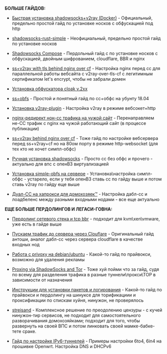 
**БОЛЬШЕ ГАЙДОВ:**
+ [Быстрая установка shadowsocks+v2ray (Docker)](/guides/docker-ss-v2ray.md) - Официальный, предельно простой гайд по установке носков с обфускацией под http

+ [shadowsocks-rust-simple](https://bitbucket.org/kek7654/shadowsocks/src/master/shadowsocks-rust-simple/) - Неофициальный, предельно простой гайд по установке носков

+ [Shadowsocks Compose](https://gitlab.com/Relers/shadowsocks-compose) - Пердольный гайд с по установке носков с обфускацией, двойным шифрованием, cloudflare, BBR и nginx

+ [ss+v2ray with tls behind nginx over cf](https://pastebin.com/CpKBhNC3) - Настройка nginx перед cc для параллельной работы вебсайта с v2ray-over-tls-cf с легитимным сертификатом let's encrypt, чтобы не забрали домен

+ [Установка обфускатора cloak v.2xx](https://medium.com/@f.gzhechko/ss-cloak-v2-8e3ae0c07d9c)

+ [ss+obfs](https://justpaste.it/4tjdx) - Простой и понятный гайд по сс+обфс на убунту 18.04

+ [Установка v2ray-plugin](https://medium.com/p/b18747d12a4f) - Настройка v2ray в режиме вебсокет+http

+ [nginx-редирект нон-сс трафика на чужой сайт](https://medium.com/@f.gzhechko/nginx-traffic-redirect-dd51f7aacbda) - Перенаправляем не-СС трафик с nginx на чужой работающий сайт (в процессе публикации)

+ [ss+v2ray behind nginx over cf](https://pastebin.com/PhZsrnZ6) - Тоже гайд по настройке вебсервера перед ss+v2ray+cf но на 80ом порту в режиме http-websocket (для тех кто не хочет симпл-обфс)

+ [Ручная установка shadowsocks](https://justpaste.it/53cvr) - Просто сс без обфс и прочего - актуально для впс с опенВЗ виртуализацией

+ [Установка simple-obfs на сервере](https://justpaste.it/5wl00) - Установка\настройка симпл-обфс - устарело, если у тебя опенВЗ ставь сс по гайду выше и потом ставь v2ray по гайду еще выше

+ [Дуал-СС на хапрокси для домохозяек™](https://justpaste.it/5rvf4) - Настройка дабл-сс и лоадбеленс между разными входными нодами - все еще актуально




**ЕЩЕ БОЛЬШЕ ПЕРДОЛИНГОВ И ЛЕГАСИ-ГОВНА:**

+ [Пердолинг сетевого стека и tcp bbr](https://justpaste.it/3mm70) - подходит для kvm\xen\vmware, уже есть в гайде выше

+ [Пускаем трафик до сервера через Clouflare](https://justpaste.it/3rmf0) - Оригинальный гайд антоши, аналог дабл-сс через сервера cloudflare в качестве входных нод

+ [Работа с privoxy на debian/ubuntu](https://justpaste.it/1d9l1) - Какой-то гайд по прайвокси, возможно для удаления рекламы

+ [Proxing via ShadowSocks and Tor](https://pastebin.com/MPJAMxCJ) - Тоже хуй пойми что за гайд, судя по всему для разделения трафика в разные туннели\прокси\ТОР в зависимости от назначения

+ [Инструкции для установки пакетов и логирования](https://pastebin.com/ph1HT9FX) - Какой-то гайд по прайвокси и пердолингу на шинуксе для торификациии и проксификации по спискам хуйня, нинужон, не проверялось

+ [streisand](https://github.com/StreisandEffect/streisand) - Комплексное решение по преодолению цензуры - с кучей нинужон-тир сервисов, не подходит для самостоятельного разворачивания домохозяйками; подходит для того, чтобы развернуть на своей ВПС и потом линковать своей мамке-бабке-тете сраке.

+ [Гайд по настройке IPv6-туннелей](https://telegra.ph/Gajd-po-nastrojke-IPv6-tunnelej-v10-12-23) - Примеры настройки 6to4, 6in4 на прошивке Openwrt. Настройка DNS и DHCPv6
